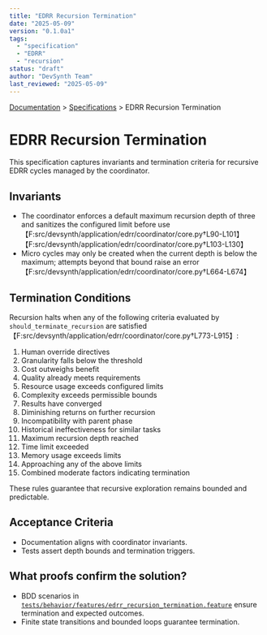 ```yaml
---
title: "EDRR Recursion Termination"
date: "2025-05-09"
version: "0.1.0a1"
tags:
  - "specification"
  - "EDRR"
  - "recursion"
status: "draft"
author: "DevSynth Team"
last_reviewed: "2025-05-09"
---
```

<div class="breadcrumbs">
<a href="../index.md">Documentation</a> &gt; <a href="index.md">Specifications</a> &gt; EDRR Recursion Termination
</div>

# EDRR Recursion Termination

This specification captures invariants and termination criteria for recursive
EDRR cycles managed by the coordinator.

## Invariants

- The coordinator enforces a default maximum recursion depth of three and
  sanitizes the configured limit before use【F:src/devsynth/application/edrr/coordinator/core.py†L90-L101】【F:src/devsynth/application/edrr/coordinator/core.py†L103-L130】
- Micro cycles may only be created when the current depth is below the maximum;
  attempts beyond that bound raise an error【F:src/devsynth/application/edrr/coordinator/core.py†L664-L674】

## Termination Conditions

Recursion halts when any of the following criteria evaluated by
`should_terminate_recursion` are satisfied【F:src/devsynth/application/edrr/coordinator/core.py†L773-L915】:

1. Human override directives
2. Granularity falls below the threshold
3. Cost outweighs benefit
4. Quality already meets requirements
5. Resource usage exceeds configured limits
6. Complexity exceeds permissible bounds
7. Results have converged
8. Diminishing returns on further recursion
9. Incompatibility with parent phase
10. Historical ineffectiveness for similar tasks
11. Maximum recursion depth reached
12. Time limit exceeded
13. Memory usage exceeds limits
14. Approaching any of the above limits
15. Combined moderate factors indicating termination

These rules guarantee that recursive exploration remains bounded and
predictable.

## Acceptance Criteria

- Documentation aligns with coordinator invariants.
- Tests assert depth bounds and termination triggers.

## What proofs confirm the solution?
- BDD scenarios in [`tests/behavior/features/edrr_recursion_termination.feature`](../../tests/behavior/features/edrr_recursion_termination.feature) ensure termination and expected outcomes.
- Finite state transitions and bounded loops guarantee termination.
